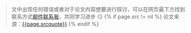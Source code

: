 
> 文中出现任何错误或者对于论文内容想要进行探讨，可以在网页最下方找到联系方式<a href="mailto:me@zinglix.xyz">邮件联系我</a>，共同学习进步 :smirk:
> {% if page.src != nil %}
> 论文来源：<a href="{{page.srclink}}">{{page.srcquote}}</a>
{% endif %}
 